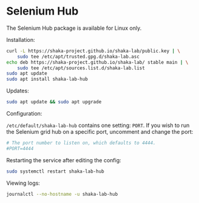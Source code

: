 # Selenium Hub

The Selenium Hub package is available for Linux only.

Installation:

```sh
curl -L https://shaka-project.github.io/shaka-lab/public.key | \
    sudo tee /etc/apt/trusted.gpg.d/shaka-lab.asc
echo deb https://shaka-project.github.io/shaka-lab/ stable main | \
    sudo tee /etc/apt/sources.list.d/shaka-lab.list
sudo apt update
sudo apt install shaka-lab-hub
```

Updates:

```sh
sudo apt update && sudo apt upgrade
```

Configuration:

`/etc/default/shaka-lab-hub` contains one setting: `PORT`.
If you wish to run the Selenium grid hub on a specific port, uncomment and
change the port:

```sh
# The port number to listen on, which defaults to 4444.
#PORT=4444
```

Restarting the service after editing the config:

```sh
sudo systemctl restart shaka-lab-hub
```

Viewing logs:

```sh
journalctl --no-hostname -u shaka-lab-hub
```
